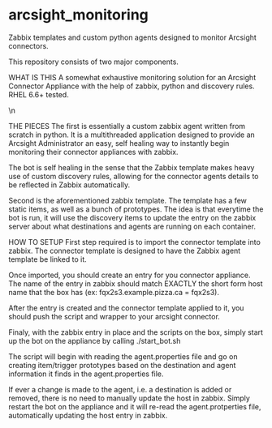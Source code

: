 # arcsight_monitoring
Zabbix templates and custom python agents designed to monitor Arcsight connectors.

This repository consists of two major components. 

WHAT IS THIS
A somewhat exhaustive monitoring solution for an Arcsight Connector Appliance with the help of zabbix, python and discovery rules.
RHEL 6.6+ tested.

\n

THE PIECES
The first is essentially a custom zabbix agent written from scratch in python. It is a multithreaded application designed to 
provide an Arcsight Administrator an easy, self healing way to instantly begin monitoring their connector appliances with zabbix.

The bot is self healing in the sense that the Zabbix template makes heavy use of custom discovery rules, allowing for the
connector agents details to be reflected in Zabbix automatically.

Second is the aforementioned zabbix template. The template has a few static items, as well as a bunch of prototypes. The idea is that 
everytime the bot is run, it will use the discovery items to update the entry on the zabbix server about what destinations and agents 
are running on each container.





HOW TO SETUP
First step required is to import the connector template into zabbix. The connector template is designed to have the Zabbix agent
template be linked to it.

Once imported, you should create an entry for you connector appliance. The name of the entry in zabbix should match EXACTLY 
the short form host name that the box has (ex: fqx2s3.example.pizza.ca = fqx2s3).

After the entry is created and the connector template applied to it, you should push the script and wrapper to your arcsight connector.

Finaly, with the zabbix entry in place and the scripts on the box, simply start up the bot on the appliance by calling ./start_bot.sh

The script will begin with reading the agent.properties file and go on creating item/trigger prototypes based on the destination and 
agent information it finds in the agent.properties file.

If ever a change is made to the agent, i.e. a destination is added or removed, there is no need to manually update the host in zabbix.
Simply restart the bot on the appliance and it will re-read the agent.protperties file, automatically updating the host entry in zabbix.
